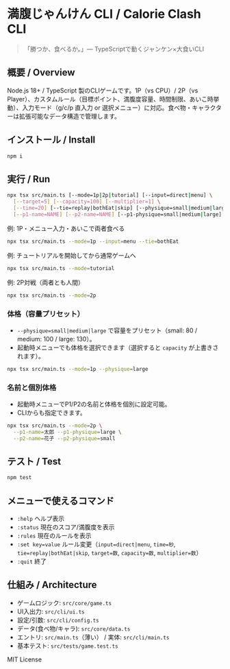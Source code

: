# 満腹じゃんけん CLI / Calorie Clash CLI

> 「勝つか、食べるか。」— TypeScriptで動くジャンケン×大食いCLI

## 概要 / Overview
Node.js 18+ / TypeScript 製のCLIゲームです。1P（vs CPU）/ 2P（vs Player）、カスタムルール（目標ポイント、満腹度容量、時間制限、あいこ時挙動）、入力モード（g/c/p 直入力 or 選択メニュー）に対応。食べ物・キャラクターは拡張可能なデータ構造で管理します。

## インストール / Install
```bash
npm i
```

## 実行 / Run
```bash
npx tsx src/main.ts [--mode=1p|2p|tutorial] [--input=direct|menu] \
  [--target=5] [--capacity=100] [--multiplier=1] \
  [--time=20] [--tie=replay|bothEat|skip] [--physique=small|medium|large] \
  [--p1-name=NAME] [--p2-name=NAME] [--p1-physique=small|medium|large] [--p2-physique=small|medium|large]
```

例: 1P・メニュー入力・あいこで両者食べる
```bash
npx tsx src/main.ts --mode=1p --input=menu --tie=bothEat
```

例: チュートリアルを開始してから通常ゲームへ
```bash
npx tsx src/main.ts --mode=tutorial
```

例: 2P対戦（両者とも人間）
```bash
npx tsx src/main.ts --mode=2p
```

### 体格（容量プリセット）
- `--physique=small|medium|large` で容量をプリセット（small: 80 / medium: 100 / large: 130）。
- 起動時メニューでも体格を選択できます（選択すると `capacity` が上書きされます）。
```bash
npx tsx src/main.ts --mode=1p --physique=large
```

### 名前と個別体格
- 起動時メニューでP1/P2の名前と体格を個別に設定可能。
- CLIからも指定できます。
```bash
npx tsx src/main.ts --mode=2p \
  --p1-name=太郎 --p1-physique=large \
  --p2-name=花子 --p2-physique=small
```

## テスト / Test
```bash
npm test
```

## メニューで使えるコマンド
- `:help` ヘルプ表示
- `:status` 現在のスコア/満腹度を表示
- `:rules` 現在のルールを表示
- `:set key=value` ルール変更（`input=direct|menu`, `time=秒`, `tie=replay|bothEat|skip`, `target=数`, `capacity=数`, `multiplier=数`）
- `:quit` 終了

## 仕組み / Architecture
- ゲームロジック: `src/core/game.ts`
- UI入出力: `src/cli/ui.ts`
- 設定/引数: `src/cli/config.ts`
- データ(食べ物/キャラ): `src/core/data.ts`
- エントリ: `src/main.ts`（薄い） / 実体: `src/cli/main.ts`
- 基本テスト: `src/tests/game.test.ts`

MIT License
